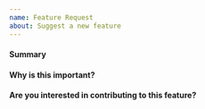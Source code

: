```yaml
---
name: Feature Request
about: Suggest a new feature
---
```


<!--
   Thank you for submitting a feature request. Please fill the template below
   with more details.
-->

#### Summary
<!-- Please explain the feature request in a few short sentences. -->

#### Why is this important?
<!-- Please explain the motivation, how it will be used, etc. -->

#### Are you interested in contributing to this feature?
<!-- yes/no, or @mention maintainers. -->


<!-- Thank you for making cluster-api-provider-lxc better -->
